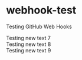 # webhook-test
Testing GitHub Web Hooks
  
Testing new text 7  
Testing new text 8  
Testing new text 9  
